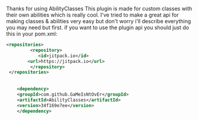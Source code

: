 
Thanks for using AbilityClasses
This plugin is made for custom classes with their own abilities which is really cool.
I've tried to make a great api for making classes & abilities very easy but don't worry i'll describe everything you may need but first.
if you want to use the plugin api you should just do this in your pom.xml:

```xml	
<repositories> 
		 <repository>
		    <id>jitpack.io</id>
	    <url>https://jitpack.io</url>
		 </repository>
 </repositories>
	
	
	<dependency>
    <groupId>com.github.GaMeIsNtOvEr</groupId>
    <artifactId>AbilityClasses</artifactId>
    <version>34f169e7ee</version>
	</dependency>
 ```
